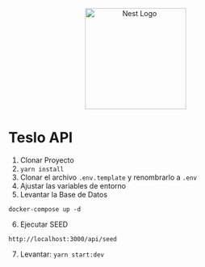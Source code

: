 <p align="center">
  <a href="http://nestjs.com/" target="blank"><img src="https://nestjs.com/img/logo-small.svg" width="200" alt="Nest Logo" /></a>
</p>

# Teslo API

1. Clonar Proyecto
2. ```yarn install```
3. Clonar el archivo ```.env.template``` y renombrarlo a ```.env```
4. Ajustar las variables de entorno
5. Levantar la Base de Datos
```
docker-compose up -d 
```
6. Ejecutar SEED
```
http://localhost:3000/api/seed
```
7. Levantar: ```yarn start:dev```

